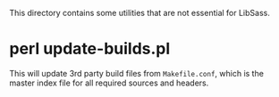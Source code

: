 This directory contains some utilities that are not essential for LibSass.

# perl update-builds.pl

This will update 3rd party build files from `Makefile.conf`, which
is the master index file for all required sources and headers.
